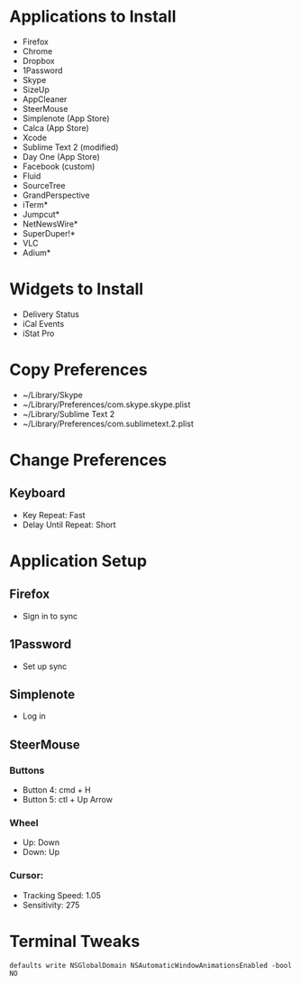 # Applications to Install
* Firefox
* Chrome
* Dropbox
* 1Password
* Skype
* SizeUp
* AppCleaner
* SteerMouse
* Simplenote (App Store)
* Calca (App Store)
* Xcode
* Sublime Text 2 (modified)
* Day One (App Store)
* Facebook (custom)
* Fluid
* SourceTree
* GrandPerspective
* iTerm*
* Jumpcut*
* NetNewsWire*
* SuperDuper!*
* VLC
* Adium*

# Widgets to Install
* Delivery Status
* iCal Events
* iStat Pro

# Copy Preferences
* ~/Library/Skype
* ~/Library/Preferences/com.skype.skype.plist
* ~/Library/Sublime Text 2
* ~/Library/Preferences/com.sublimetext.2.plist

# Change Preferences
## Keyboard
* Key Repeat: Fast
* Delay Until Repeat: Short

# Application Setup
## Firefox
* Sign in to sync

## 1Password
* Set up sync

## Simplenote
* Log in

## SteerMouse
### Buttons
* Button 4: cmd + H
* Button 5: ctl + Up Arrow

### Wheel
* Up: Down
* Down: Up

### Cursor:
* Tracking Speed: 1.05
* Sensitivity: 275

# Terminal Tweaks

    defaults write NSGlobalDomain NSAutomaticWindowAnimationsEnabled -bool NO


